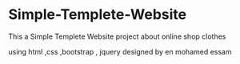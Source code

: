 # Simple-Templete-Website
This a Simple Templete Website project about online shop clothes

using html ,css ,bootstrap , jquery
designed by en mohamed essam
